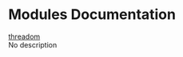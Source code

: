 # Modules Documentation

[threadom](https://github.com/pyrustic/threadom/blob/master/docs/modules/content/threadom/README.md#module-overview)
<br>
No description


